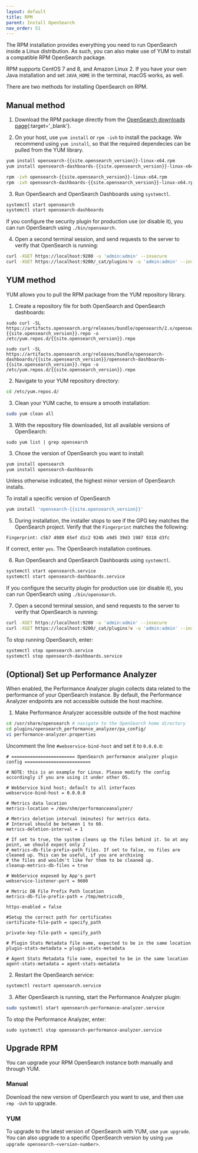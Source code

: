 ```yaml
---
layout: default
title: RPM
parent: Install OpenSearch
nav_order: 51
---
```


The RPM installation provides everything you need to run OpenSearch inside a Linux distribution. As such, you can also make use of YUM to install a compatible RPM OpenSearch package.

RPM supports CentOS 7 and 8, and Amazon Linux 2. If you have your own Java installation and set `JAVA_HOME` in the terminal, macOS works, as well.

There are two methods for installing OpenSearch on RPM. 

## Manual method


1. Download the RPM package directly from the [OpenSearch downloads page](https://opensearch.org/downloads.html){:target='\_blank'}.

2. On your host, use `yum install` or `rpm -ivh` to install the package. We recommend using `yum install`, so that the required dependecies can be pulled from the YUM library. 

  ```bash
  yum install opensearch-{{site.opensearch_version}}-linux-x64.rpm
  yum install opensearch-dashboards-{{site.opensearch_version}}-linux-x64.rpm
  ```

  ```bash
  rpm -ivh opensearch-{{site.opensearch_version}}-linux-x64.rpm
  rpm -ivh opensearch-dashboards-{{site.opensearch_version}}-linux-x64.rpm
  ```

3. Run OpenSearch and OpenSearch Dashboards using `systemctl`.

  ```bash
  systemctl start opensearch
  systemctl start opensearch-dashboards
  ```

  If you configure the security plugin for production use (or disable it), you can run OpenSearch using `./bin/opensearch`.

4. Open a second terminal session, and send requests to the server to verify that OpenSearch is running:

  ```bash
  curl -XGET https://localhost:9200 -u 'admin:admin' --insecure
  curl -XGET https://localhost:9200/_cat/plugins?v -u 'admin:admin' --insecure
  ```

## YUM method

YUM allows you to pull the RPM package from the YUM repository library. 

1. Create a repository file for both OpenSearch and OpenSearch dashboards:

  ```curl
  sudo curl -SL https://artifacts.opensearch.org/releases/bundle/opensearch/2.x/opensearch-{{site.opensearch_version}}.repo -o /etc/yum.repos.d/{{site.opensearch_version}}.repo
  ```

  ```curl
  sudo curl -SL https://artifacts.opensearch.org/releases/bundle/opensearch-dashboards/{{site.opensearch_version}}/opensearch-dashboards-{{site.opensearch_version}}.repo -o /etc/yum.repos.d/{{site.opensearch_version}}.repo
  ```

2. Navigate to your YUM repository directory:

  ```bash
  cd /etc/yum.repos.d/
  ```

3. Clean your YUM cache, to ensure a smooth installation:

  ```bash
  sudo yum clean all
  ```

3. With the repository file downloaded, list all available versions of OpenSearch:

  ```curl
  sudo yum list | grep opensearch
  ```

3. Chose the version of OpenSearch you want to install: 

  ```bash
  yum install opensearch
  yum install opensearch-dashboards
  ```

  Unless otherwise indicated, the highest minor version of OpenSearch installs.

  To install a specific version of OpenSearch

  ```bash
  yum install 'opensearch-{{site.opensearch_version}}'
  ```

5. During installation, the installer stops to see if the GPG key matches the OpenSearch project. Verify that the `Fingerprint` matches the following:

  ```
  Fingerprint: c5b7 4989 65ef d1c2 924b a9d5 39d3 1987 9310 d3fc
  ```

  If correct, enter `yes`. The OpenSearch installation continues.

6. Run OpenSearch and OpenSearch Dashboards using `systemctl`.

  ```bash
  systemctl start opensearch.service
  systemctl start opensearch-dashboards.service
  ```

  If you configure the security plugin for production use (or disable it), you can run OpenSearch using `./bin/opensearch`.

7. Open a second terminal session, and send requests to the server to verify that OpenSearch is running:

  ```bash
  curl -XGET https://localhost:9200 -u 'admin:admin' --insecure
  curl -XGET https://localhost:9200/_cat/plugins?v -u 'admin:admin' --insecure
  ```

To stop running OpenSearch, enter:

```bash
systemctl stop opensearch.service
systemctl stop opensearch-dashboards.service
```


## (Optional) Set up Performance Analyzer

When enabled, the Performance Analyzer plugin collects data related to the performance of your OpenSearch instance. By default, the Performance Analyzer endpoints are not accessible outside the host machine.

1. Make Performance Analyzer accessible outside of the host machine

  ```bash
  cd /usr/share/opensearch # navigate to the OpenSearch home directory
  cd plugins/opensearch_performance_analyzer/pa_config/
  vi performance-analyzer.properties
  ```

  Uncomment the line `#webservice-bind-host` and set it to `0.0.0.0`:

  ```
  # ======================== OpenSearch performance analyzer plugin config =========================

  # NOTE: this is an example for Linux. Please modify the config accordingly if you are using it under other OS.

  # WebService bind host; default to all interfaces
  webservice-bind-host = 0.0.0.0

  # Metrics data location
  metrics-location = /dev/shm/performanceanalyzer/

  # Metrics deletion interval (minutes) for metrics data.
  # Interval should be between 1 to 60.
  metrics-deletion-interval = 1

  # If set to true, the system cleans up the files behind it. So at any point, we should expect only 2
  # metrics-db-file-prefix-path files. If set to false, no files are cleaned up. This can be useful, if you are archiving
  # the files and wouldn't like for them to be cleaned up.
  cleanup-metrics-db-files = true

  # WebService exposed by App's port
  webservice-listener-port = 9600

  # Metric DB File Prefix Path location
  metrics-db-file-prefix-path = /tmp/metricsdb_

  https-enabled = false

  #Setup the correct path for certificates
  certificate-file-path = specify_path

  private-key-file-path = specify_path

  # Plugin Stats Metadata file name, expected to be in the same location
  plugin-stats-metadata = plugin-stats-metadata

  # Agent Stats Metadata file name, expected to be in the same location
  agent-stats-metadata = agent-stats-metadata
  ```

2. Restart the OpenSearch service:

  ```bash
  systemctl restart opensearch.service
  ```

3. After OpenSearch is running, start the Performance Analyzer plugin:

 ```bash
 sudo systemctl start opensearch-performance-analyzer.service
 ```

 To stop the Performance Analyzer, enter:

 ```
 sudo systemctl stop opensearch-performance-analyzer.service
 ```


## Upgrade RPM

You can upgrade your RPM OpenSearch instance both manually and through YUM. 


### Manual 

Download the new version of OpenSearch you want to use, and then use `rmp -Uvh` to upgrade.

### YUM

To upgrade to the latest version of OpenSearch with YUM, use `yum upgrade`. You can also upgrade to a specific OpenSearch version by using `yum upgrade opensearch-<version-number>`.
